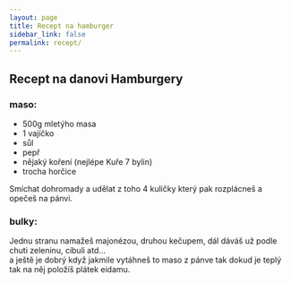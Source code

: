 ```yaml
---
layout: page
title: Recept na hamburger
sidebar_link: false
permalink: recept/
---
```


## Recept na danovi Hamburgery

### maso:
* 500g mletýho masa
* 1 vajíčko
* sůl
* pepř
* nějaký koření (nejlépe Kuře 7 bylin)
* trocha horčice

Smíchat dohromady a udělat z toho 4 kuličky který pak rozplácneš a opečeš na pánvi.

### bulky:
Jednu stranu namažeš majonézou, druhou kečupem, dál dáváš už podle chuti zeleninu, cibuli atd...  
a ještě je dobrý když jakmile vytáhneš to maso z pánve tak dokud je teplý tak na něj položíš plátek eidamu.